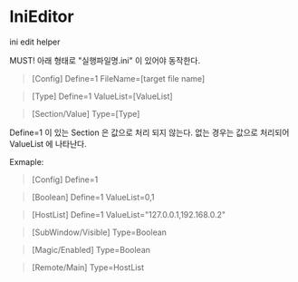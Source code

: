 # IniEditor

ini edit helper

MUST! 아래 형태로 "실행파일명.ini" 이 있어야 동작한다.

>[Config]
Define=1
FileName=[target file name]

>[Type]
Define=1
ValueList=[ValueList]

>[Section/Value]
Type=[Type]

Define=1 이 있는 Section 은 값으로 처리 되지 않는다.
없는 경우는 값으로 처리되어 ValueList 에 나타난다.

Exmaple:

>[Config]
Define=1

>[Boolean]
Define=1
ValueList=0,1

>[HostList]
Define=1
ValueList="127.0.0.1,192.168.0.2"

>[SubWindow/Visible]
Type=Boolean

>[Magic/Enabled]
Type=Boolean

>[Remote/Main]
Type=HostList
